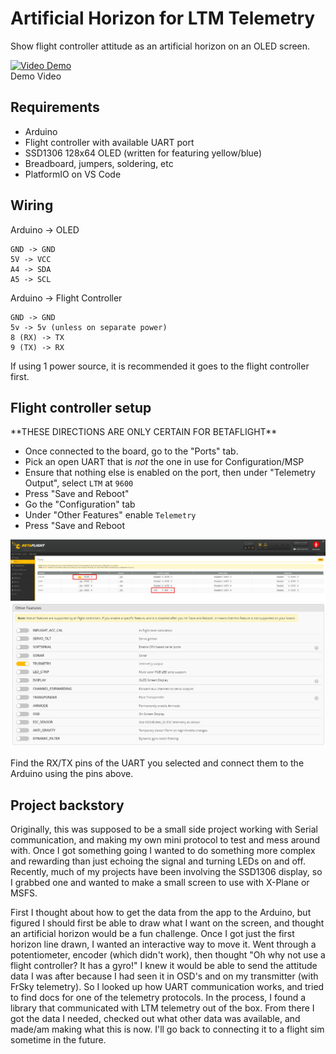# Artificial Horizon for LTM Telemetry

Show flight controller attitude as an artificial horizon on an OLED screen.

[![Video Demo](https://img.youtube.com/vi/2vXLzMDolMo/0.jpg)](https://www.youtube.com/watch?v=2vXLzMDolMo) <br>
Demo Video

## Requirements
- Arduino
- Flight controller with available UART port
- SSD1306 128x64 OLED (written for featuring yellow/blue)
- Breadboard, jumpers, soldering, etc
- PlatformIO on VS Code

## Wiring
Arduino -> OLED
```
GND -> GND
5V -> VCC
A4 -> SDA
A5 -> SCL
```

Arduino -> Flight Controller
```
GND -> GND
5v -> 5v (unless on separate power)
8 (RX) -> TX
9 (TX) -> RX
```

If using 1 power source, it is recommended it goes to the flight controller first.

## Flight controller setup
\*\*THESE DIRECTIONS ARE ONLY CERTAIN FOR BETAFLIGHT\*\* <br />
- Once connected to the board, go to the "Ports" tab.
- Pick an open UART that is *not* the one in use for Configuration/MSP
- Ensure that nothing else is enabled on the port, then under "Telemetry Output", select `LTM` at `9600`
- Press "Save and Reboot"
- Go the "Configuration" tab
- Under "Other Features" enable `Telemetry`
- Press "Save and Reboot

![Screenshot 1](https://raw.githubusercontent.com/Gabe-H/Artificial-Horizon/master/media/BF_screenshot1.png)
![Screenshot 2](https://raw.githubusercontent.com/Gabe-H/Artificial-Horizon/master/media/BF_screenshot2.png)

Find the RX/TX pins of the UART you selected and connect them to the Arduino using the pins above.

## Project backstory
Originally, this was supposed to be a small side project working with Serial communication, and making my own mini protocol to test and mess around with. Once I got something going I wanted to do something more complex and rewarding than just echoing the signal and turning LEDs on and off. Recently, much of my projects have been involving the SSD1306 display, so I grabbed one and wanted to make a small screen to use with X-Plane or MSFS.

First I thought about how to get the data from the app to the Arduino, but figured I should first be able to draw what I want on the screen, and thought an artificial horizon would be a fun challenge. Once I got just the first horizon line drawn, I wanted an interactive way to move it. Went through a potentiometer, encoder (which didn't work), then thought "Oh why not use a flight controller? It has a gyro!" I knew it would be able to send the attitude data I was after because I had seen it in OSD's and on my transmitter (with FrSky telemetry). So I looked up how UART communication works, and tried to find docs for one of the telemetry protocols. In the process, I found a library that communicated with LTM telemetry out of the box. From there I got the data I needed, checked out what other data was available, and made/am making what this is now. I'll go back to connecting it to a flight sim sometime in the future.